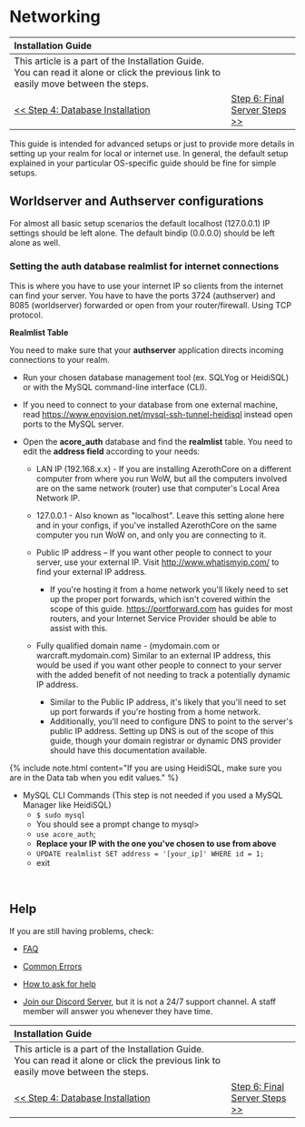 # Networking

| Installation Guide | |
| :- | :- |
| This article is a part of the Installation Guide. You can read it alone or click the previous link to easily move between the steps. |
| [<< Step 4: Database Installation](database-installation) | [Step 6: Final Server Steps >>](final-server-steps) |

This guide is intended for advanced setups or just to provide more details in setting up your realm for local or internet use. In general, the default setup explained in your particular OS-specific guide should be fine for simple setups.

## Worldserver and Authserver configurations

For almost all basic setup scenarios the default localhost (127.0.0.1) IP settings should be left alone. The default bindip (0.0.0.0) should be left alone as well.

### Setting the auth database realmlist for internet connections

This is where you have to use your internet IP so clients from the internet can find your server. You have to have the ports 3724 (authserver) and 8085 (worldserver) forwarded or open from your router/firewall. Using TCP protocol.

**Realmlist Table**

You need to make sure that your **authserver** application directs incoming connections to your realm.

- Run your chosen database management tool (ex. SQLYog or HeidiSQL) or with the MySQL command-line interface (CLI).

- If you need to connect to your database from one external machine, read https://www.enovision.net/mysql-ssh-tunnel-heidisql instead open ports to the MySQL server.

- Open the **acore_auth** database and find the **realmlist** table. You need to edit the **address field** according to your needs:

    - LAN IP (192.168.x.x) - If you are installing AzerothCore on a different computer from where you run WoW, but all the computers involved are on the same network (router) use that computer's Local Area Network IP.

    - 127.0.0.1 - Also known as "localhost". Leave this setting alone here and in your configs, if you've installed AzerothCore on the same computer you run WoW on, and only you are connecting to it.

    - Public IP address – If you want other people to connect to your server, use your external IP. Visit http://www.whatismyip.com/ to find your external IP address. 
        -  If you're hosting it from a home network you'll likely need to set up the proper port forwards, which isn't covered within the scope of this guide. https://portforward.com has guides for most routers, and your Internet Service Provider should be able to assist with this. 
    
    - Fully qualified domain name - (mydomain.com or warcraft.mydomain.com) Similar to an external IP address, this would be used if you want other people to connect to your server with the added benefit of not needing to track a potentially dynamic IP address. 
        - Similar to the Public IP address, it's likely that you'll need to set up port forwards if you're hosting from a home network.
        - Additionally, you'll need to configure DNS to point to the server's public IP address. Setting up DNS is out of the scope of this guide, though your domain registrar or dynamic DNS provider should have this documentation available.

{% include note.html content="If you are using HeidiSQL, make sure you are in the Data tab when you edit values." %}

 - MySQL CLI Commands (This step is not needed if you used a MySQL Manager like HeidiSQL)
    - `$ sudo mysql`
    - You should see a prompt change to mysql>
    - `use acore_auth`;
    - **Replace your IP with the one you've chosen to use from above**
    - `UPDATE realmlist SET address = '[your_ip]' WHERE id = 1;`
    - exit
<br>

## Help

If you are still having problems, check:

* [FAQ](faq)

* [Common Errors](common-errors)

* [How to ask for help](how-to-ask-for-help)

* [Join our Discord Server](https://discord.gg/gkt4y2x), but it is not a 24/7 support channel. A staff member will answer you whenever they have time.

| Installation Guide | |
| :- | :- |
| This article is a part of the Installation Guide. You can read it alone or click the previous link to easily move between the steps. |
| [<< Step 4: Database Installation](database-installation) | [Step 6: Final Server Steps >>](final-server-steps) |

